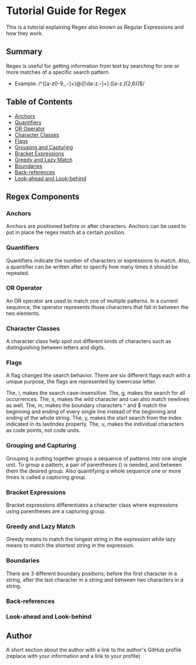 # Tutorial Guide for Regex

This is a tutorial explaining Regex also known as Regular Expressions and how they work.

## Summary

Regex is useful for getting information from text by searching for one or more matches of a specific search pattern.

- Example: /^([a-z0-9_\.-]+)@([\da-z\.-]+)\.([a-z\.]{2,6})$/

## Table of Contents

- [Anchors](#anchors)
- [Quantifiers](#quantifiers)
- [OR Operator](#or-operator)
- [Character Classes](#character-classes)
- [Flags](#flags)
- [Grouping and Capturing](#grouping-and-capturing)
- [Bracket Expressions](#bracket-expressions)
- [Greedy and Lazy Match](#greedy-and-lazy-match)
- [Boundaries](#boundaries)
- [Back-references](#back-references)
- [Look-ahead and Look-behind](#look-ahead-and-look-behind)

## Regex Components

### Anchors

Anchors are positioned before or after characters. Anchors can be used to put in place the regex match at a certain position.

### Quantifiers

Quantifiers indicate the number of characters or expressions to match. Also, a quantifier can be written after to specify how many times it should be repeated.

### OR Operator

An OR operator are used to match one of multiple patterns. In a current sequence, the operator represents those characters that fall in between the two elements.

### Character Classes

A character class help spot out different kinds of characters such as distinguishing between letters and digits.

### Flags

A flag changes the search behavior. There are six different flags each with a unique purpose, the flags are represented by lowercase letter. 

The, i, makes the search case-insensitive. 
The, g, makes the search for all occurrences. 
The, s,	makes the wild character and can also match newlines as well.
The, m, makes the boundary characters ^ and $ match the beginning and ending of every single line instead of the beginning and ending of the whole string.
The, y, makes the start search from the index indicated in its lastIndex property.
The, u, makes the individual characters as code points, not code units.

### Grouping and Capturing

Grouping is putting together groups a sequence of patterns into one single unit. To group a pattern, a pair of parentheses () is needed, and between them the desired group. Also quantifying a whole sequence one or more times is called a capturing group.

### Bracket Expressions

Bracket expressions differentiates a character class where expressions using parentheses are a capturing group.

### Greedy and Lazy Match

Greedy means to match the longest string in the expression while lazy means to match the shortest string in the expression.

### Boundaries

There are 3 different boundary positions; before the first character in a string, after the last character in a string and between two characters in a string.

### Back-references

### Look-ahead and Look-behind

## Author

A short section about the author with a link to the author's GitHub profile (replace with your information and a link to your profile)
